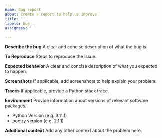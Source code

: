 ```yaml
---
name: Bug report
about: Create a report to help us improve
title: ''
labels: bug
assignees: ''

---
```

**Describe the bug**
A clear and concise description of what the bug is.

**To Reproduce**
Steps to reproduce the issue.

**Expected behavior**
A clear and concise description of what you expected to happen.

**Screenshots**
If applicable, add screenshots to help explain your problem.

**Traces**
If applicable, provide a Python stack trace.

**Environment**
Provide information about versions of relevant software packages.

 - Python Version (e.g. 3.11.1)
 - poetry version (e.g. 2.1.1)

**Additional context**
Add any other context about the problem here.
